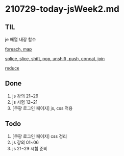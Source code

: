 # 210729-today-jsWeek2.md

## TIL

je 배열 내장 함수

[foreach, map](https://github.com/sosoYim/TIL/blob/main/js/210720-js-arFn-foreach-map.md)

[splice, slice, shift, pop, unshift, push, concat, join](https://github.com/sosoYim/TIL/blob/main/js/210720-js-arFn-manifAr.md)

[reduce](https://github.com/sosoYim/TIL/blob/main/js/210720-js-arFn-reduce.md)

## Done

1.  js 강의 21~29
2.  js 시험 12~21
3.  [쿠팡 로그인 페이지] js, css 적용

## Todo

1. [쿠팡 로그인 페이지] css 정리
2. js 강의 01~06
3. js 21~29 시험 준비
